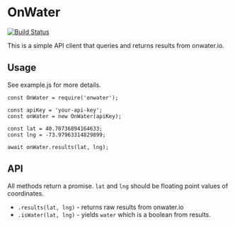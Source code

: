 # OnWater

[![Build Status](https://travis-ci.org/seripap/OnWater.svg?branch=master)](https://travis-ci.org/seripap/OnWater)

This is a simple API client that queries and returns results from onwater.io.

## Usage

See example.js for more details.

```
const OnWater = require('onwater');

const apiKey = 'your-api-key';
const onWater = new OnWater(apiKey);

const lat = 40.70736894164633;
const lng = -73.97963314829899;

await onWater.results(lat, lng);
```

## API

All methods return a promise. `lat` and `lng` should be floating point values of coordinates.

- `.results(lat, lng)` - returns raw results from onwater.io
- `.isWater(lat, lng)` - yields `water` which is a boolean from results.
